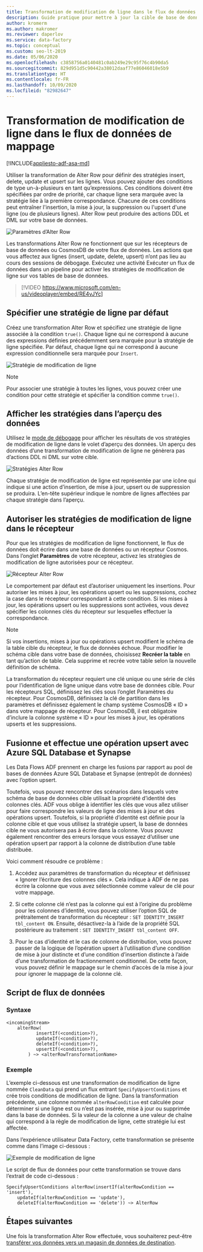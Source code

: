 ```yaml
---
title: Transformation de modification de ligne dans le flux de données de mappage
description: Guide pratique pour mettre à jour la cible de base de données à l’aide de la transformation de modification de ligne dans le flux de données de mappage
author: kromerm
ms.author: makromer
ms.reviewer: daperlov
ms.service: data-factory
ms.topic: conceptual
ms.custom: seo-lt-2019
ms.date: 05/06/2020
ms.openlocfilehash: c3858756a0140481c0ab249e29c95f76c4b90da5
ms.sourcegitcommit: 829d951d5c90442a38012daaf77e86046018e5b9
ms.translationtype: HT
ms.contentlocale: fr-FR
ms.lasthandoff: 10/09/2020
ms.locfileid: "82982647"
---
```

# <a name="alter-row-transformation-in-mapping-data-flow"></a>Transformation de modification de ligne dans le flux de données de mappage

[!INCLUDE[appliesto-adf-asa-md](includes/appliesto-adf-asa-md.md)]

Utiliser la transformation de Alter Row pour définir des stratégies insert, delete, update et upsert sur les lignes. Vous pouvez ajouter des conditions de type un-à-plusieurs en tant qu’expressions. Ces conditions doivent être spécifiées par ordre de priorité, car chaque ligne sera marquée avec la stratégie liée à la première correspondance. Chacune de ces conditions peut entraîner l'insertion, la mise à jour, la suppression ou l'upsert d'une ligne (ou de plusieurs lignes). Alter Row peut produire des actions DDL et DML sur votre base de données.

![Paramètres d’Alter Row](media/data-flow/alter-row1.png "Paramètres d’Alter Row")

Les transformations Alter Row ne fonctionnent que sur les récepteurs de base de données ou CosmosDB de votre flux de données. Les actions que vous affectez aux lignes (insert, update, delete, upsert) n’ont pas lieu au cours des sessions de débogage. Exécutez une activité Exécuter un flux de données dans un pipeline pour activer les stratégies de modification de ligne sur vos tables de base de données.

> [!VIDEO https://www.microsoft.com/en-us/videoplayer/embed/RE4vJYc]

## <a name="specify-a-default-row-policy"></a>Spécifier une stratégie de ligne par défaut

Créez une transformation Alter Row et spécifiez une stratégie de ligne associée à la condition `true()`. Chaque ligne qui ne correspond à aucune des expressions définies précédemment sera marquée pour la stratégie de ligne spécifiée. Par défaut, chaque ligne qui ne correspond à aucune expression conditionnelle sera marquée pour `Insert`.

![Stratégie de modification de ligne](media/data-flow/alter-row4.png "Stratégie de modification de ligne")

> [!NOTE]
> Pour associer une stratégie à toutes les lignes, vous pouvez créer une condition pour cette stratégie et spécifier la condition comme `true()`.

## <a name="view-policies-in-data-preview"></a>Afficher les stratégies dans l’aperçu des données

Utilisez le [mode de débogage](concepts-data-flow-debug-mode.md) pour afficher les résultats de vos stratégies de modification de ligne dans le volet d’aperçu des données. Un aperçu des données d’une transformation de modification de ligne ne génèrera pas d’actions DDL ni DML sur votre cible.

![Stratégies Alter Row](media/data-flow/alter-row3.png "Stratégies Alter Row")

Chaque stratégie de modification de ligne est représentée par une icône qui indique si une action d’insertion, de mise à jour, upsert ou de suppression se produira. L’en-tête supérieur indique le nombre de lignes affectées par chaque stratégie dans l’aperçu.

## <a name="allow-alter-row-policies-in-sink"></a>Autoriser les stratégies de modification de ligne dans le récepteur

Pour que les stratégies de modification de ligne fonctionnent, le flux de données doit écrire dans une base de données ou un récepteur Cosmos. Dans l’onglet **Paramètres** de votre récepteur, activez les stratégies de modification de ligne autorisées pour ce récepteur.

![Récepteur Alter Row](media/data-flow/alter-row2.png "Récepteur Alter Row")

Le comportement par défaut est d’autoriser uniquement les insertions. Pour autoriser les mises à jour, les opérations upsert ou les suppressions, cochez la case dans le récepteur correspondant à cette condition. Si les mises à jour, les opérations upsert ou les suppressions sont activées, vous devez spécifier les colonnes clés du récepteur sur lesquelles effectuer la correspondance.

> [!NOTE]
> Si vos insertions, mises à jour ou opérations upsert modifient le schéma de la table cible du récepteur, le flux de données échoue. Pour modifier le schéma cible dans votre base de données, choisissez **Recréer la table** en tant qu’action de table. Cela supprime et recrée votre table selon la nouvelle définition de schéma.

La transformation du récepteur requiert une clé unique ou une série de clés pour l’identification de ligne unique dans votre base de données cible. Pour les récepteurs SQL, définissez les clés sous l’onglet Paramètres du récepteur. Pour CosmosDB, définissez la clé de partition dans les paramètres et définissez également le champ système CosmosDB « ID » dans votre mappage de récepteur. Pour CosmosDB, il est obligatoire d’inclure la colonne système « ID » pour les mises à jour, les opérations upserts et les suppressions.

## <a name="merges-and-upserts-with-azure-sql-database-and-synapse"></a>Fusionne et effectue une opération upsert avec Azure SQL Database et Synapse

Les Data Flows ADF prennent en charge les fusions par rapport au pool de bases de données Azure SQL Database et Synapse (entrepôt de données) avec l’option upsert.

Toutefois, vous pouvez rencontrer des scénarios dans lesquels votre schéma de base de données cible utilisait la propriété d’identité des colonnes clés. ADF vous oblige à identifier les clés que vous allez utiliser pour faire correspondre les valeurs de ligne des mises à jour et des opérations upsert. Toutefois, si la propriété d’identité est définie pour la colonne cible et que vous utilisez la stratégie upsert, la base de données cible ne vous autorisera pas à écrire dans la colonne. Vous pouvez également rencontrer des erreurs lorsque vous essayez d’utiliser une opération upsert par rapport à la colonne de distribution d’une table distribuée.

Voici comment résoudre ce problème :

1. Accédez aux paramètres de transformation du récepteur et définissez « Ignorer l’écriture des colonnes clés ». Cela indique à ADF de ne pas écrire la colonne que vous avez sélectionnée comme valeur de clé pour votre mappage.

2. Si cette colonne clé n’est pas la colonne qui est à l’origine du problème pour les colonnes d’identité, vous pouvez utiliser l’option SQL de prétraitement de transformation du récepteur : ```SET IDENTITY_INSERT tbl_content ON```. Ensuite, désactivez-la à l’aide de la propriété SQL postérieure au traitement : ```SET IDENTITY_INSERT tbl_content OFF```.

3. Pour le cas d’identité et le cas de colonne de distribution, vous pouvez passer de la logique de l’opération upsert à l’utilisation d’une condition de mise à jour distincte et d’une condition d’insertion distincte à l’aide d’une transformation de fractionnement conditionnel. De cette façon, vous pouvez définir le mappage sur le chemin d’accès de la mise à jour pour ignorer le mappage de la colonne clé.

## <a name="data-flow-script"></a>Script de flux de données

### <a name="syntax"></a>Syntaxe

```
<incomingStream>
    alterRow(
           insertIf(<condition>?),
           updateIf(<condition>?),
           deleteIf(<condition>?),
           upsertIf(<condition>?),
        ) ~> <alterRowTransformationName>
```

### <a name="example"></a>Exemple

L’exemple ci-dessous est une transformation de modification de ligne nommée `CleanData` qui prend un flux entrant `SpecifyUpsertConditions` et crée trois conditions de modification de ligne. Dans la transformation précédente, une colonne nommée `alterRowCondition` est calculée pour déterminer si une ligne est ou n’est pas insérée, mise à jour ou supprimée dans la base de données. Si la valeur de la colonne a une valeur de chaîne qui correspond à la règle de modification de ligne, cette stratégie lui est affectée.

Dans l’expérience utilisateur Data Factory, cette transformation se présente comme dans l’image ci-dessous :

![Exemple de modification de ligne](media/data-flow/alter-row4.png "Exemple de modification de ligne")

Le script de flux de données pour cette transformation se trouve dans l’extrait de code ci-dessous :

```
SpecifyUpsertConditions alterRow(insertIf(alterRowCondition == 'insert'),
    updateIf(alterRowCondition == 'update'),
    deleteIf(alterRowCondition == 'delete')) ~> AlterRow
```

## <a name="next-steps"></a>Étapes suivantes

Une fois la transformation Alter Row effectuée, vous souhaiterez peut-être [transférer vos données vers un magasin de données de destination](data-flow-sink.md).
